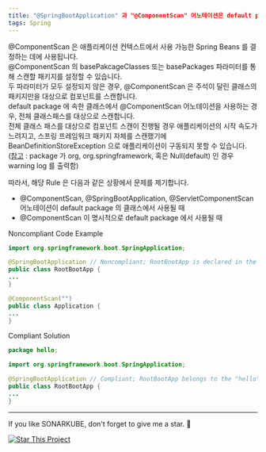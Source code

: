 ```yaml
---
title: "@SpringBootApplication" 과 "@ComponentScan" 어노테이션은 default package 에서 사용되서는 안됩니다.
tags: Spring
---
```


@ComponentScan 은 애플리케이션 컨텍스트에서 사용 가능한 Spring Beans 를 결정하는 데에 사용됩니다.  
@ComponentScan 의 basePakcageClasses 또는 basePackages 파라미터를 통해 스캔할 패키지를 설정할 수 있습니다.  
두 파라미터가 모두 설정되지 않은 경우, @ComponentScan 은 주석이 달린 클래스의 패키지만을 대상으로 컴포넌트를 스캔합니다.  
default package 에 속한 클래스에서 @ComponentScan 어노테이션을 사용하는 경우, 전체 클래스패스를 대상으로 스캔합니다.  
전체 클래스 패스를 대상으로 컴포넌트 스캔이 진행될 경우 애플리케이션의 시작 속도가 느려지고, 스프링 프레임워크 패키지 자체를 스캔했기에 BeanDefinitionStoreException 으로 애플리케이션이 구동되지 못할 수 있습니다.  
([참고](https://github.com/spring-projects/spring-boot/blob/725337f9765494c474f33fac3214afada4aeac04/spring-boot-project/spring-boot/src/main/java/org/springframework/boot/context/ConfigurationWarningsApplicationContextInitializer.java) : package 가 org, org.springframework, 혹은 Null(default) 인 경우 warning log 를 출력함)  

따라서, 해당 Rule 은 다음과 같은 상황에서 문제를 제기합니다.  
- @ComponentScan, @SpringBootApplication, @ServletComponentScan 어노테이션이 default package 의 클래스에서 사용될 때  
- @ComponentScan 이 명시적으로 default package 에서 사용될 때  


Noncompliant Code Example
```java
import org.springframework.boot.SpringApplication;

@SpringBootApplication // Noncompliant; RootBootApp is declared in the default package
public class RootBootApp {
...
}
```

```java
@ComponentScan("")
public class Application {
...
}
```

Compliant Solution
```java
package hello;

import org.springframework.boot.SpringApplication;

@SpringBootApplication // Compliant; RootBootApp belongs to the "hello" package
public class RootBootApp {
...
}
```

---

If you like SONARKUBE, don't forget to give me a star. :star2:

[![Star This Project](https://img.shields.io/github/stars/kantabile/sonarkube.svg?label=Stars&style=social)](https://github.com/kantabile/sonarkube)
